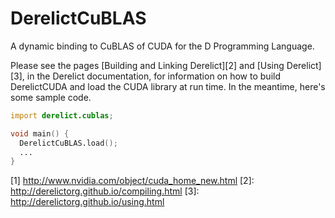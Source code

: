 DerelictCuBLAS
==============

A dynamic binding to CuBLAS of CUDA for the D Programming Language.


Please see the pages [Building and Linking Derelict][2] and [Using Derelict][3], in the Derelict documentation, for information on how to build DerelictCUDA and load the CUDA library at run time. In the meantime, here's some sample code.

```D
import derelict.cublas;

void main() {
  DerelictCuBLAS.load();
  ...
}
```

[1] http://www.nvidia.com/object/cuda_home_new.html
[2]: http://derelictorg.github.io/compiling.html
[3]: http://derelictorg.github.io/using.html
